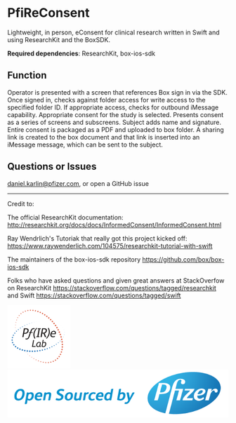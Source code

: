 # PfiReConsent
Lightweight, in person, eConsent for clinical research written in Swift and using ResearchKit and the BoxSDK.

**Required dependencies**: ResearchKit, box-ios-sdk

## Function
Operator is presented with a screen that references Box sign in via the SDK. Once signed in, checks against folder access for write access to the specified folder ID. If appropriate access, checks for outbound iMessage capability. Appropriate consent for the study is selected. Presents consent as a series of screens and subscreens. Subject adds name and signature. Entire consent is packaged as a PDF and uploaded to box folder. A sharing link is created to the box document and that link is inserted into an iMessage message, which can be sent to the subject. 

## Questions or Issues
daniel.karlin@pfizer.com, or open a GitHub issue

---
Credit to: 

The official ResearchKit documentation: http://researchkit.org/docs/docs/InformedConsent/InformedConsent.html

Ray Wendrlich's Tutoriak that really got this project kicked off: https://www.raywenderlich.com/104575/researchkit-tutorial-with-swift

The maintainers of the box-ios-sdk repository https://github.com/box/box-ios-sdk

Folks who have asked questions and given great answers at StackOverfow on ResearchKit https://stackoverflow.com/questions/tagged/researchkit and Swift https://stackoverflow.com/questions/tagged/swift

![](/Assets.xcassets/AppIcon.appiconset/Icon-App-72x72@2x.png)
![](osbypfizer.png)
